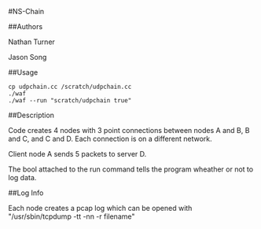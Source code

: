 #NS-Chain

##Authors

Nathan Turner

Jason Song

##Usage

	cp udpchain.cc /scratch/udpchain.cc
	./waf
	./waf --run "scratch/udpchain true"

##Description

Code creates 4 nodes with 3 point connections between nodes A and B, B and C, and C and D. Each connection is on a different network.

Client node A sends 5 packets to server D.

The bool attached to the run command tells the program wheather or not to log data.

##Log Info

Each node creates a pcap log which can be opened with "/usr/sbin/tcpdump -tt -nn -r filename"


